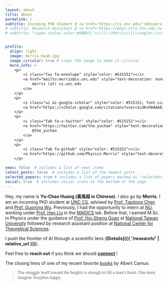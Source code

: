 ```yaml
---
layout: about
title: About
permalink: /
subtitle: Incoming PhD Student @ <a href='https://cs.unc.edu/'>University of North Carolina, Chapel Hill</a>
# subtitle: Research Assistant @ <a href='https://phys.ncts.ntu.edu.tw'>National Center for Theoretical Sciences</a>
# subtitle: "<span style='color:#00B3CC'>\\(|\\)Morris\\(\\rangle\\)</span> = <span style='color:#4CAF50'>\\( {\\alpha} |\\)AI\\(\\rangle\\)</span> + <span style='color:#FF80AB'>\\( {\\beta} |\\)Science\\(\\rangle\\)</span>"


profile:
  align: right
  image: morris_head.jpg
  image_circular: true # crops the image to make it circular
  more_info: >
    <p>
        <i class="fas fa-envelope" style="color: #515151"></i>
        <a href="mailto:morris@cs.unc.edu" style="text-decoration: none;">
            morris (at) cs.unc.edu
        </a> 
    </p>
    <p> 
        <i class="ai ai-google-scholar" style="color: #515151; font-size: 1.3em;"></i>
        <a href="https://scholar.google.com/citations?user=1u3Kvh8AAAAJ" style="text-decoration: none;">Google Scholar</a>
    </p>
    <p> 
        <i class="fab fa-x-twitter" style="color: #515151"></i>
        <a href="https://twitter.com/the_yuchao" style="text-decoration: none;">
            @the_yuchao
        </a>
    </p>
    <p>
        <i class="fab fa-github" style="color: #515151"></i>
        <a href="https://github.com/Physics-Morris" style="text-decoration: none;">Physics-Morris</a>
    </p>

news: false  # includes a list of news items
latest_posts: false  # includes a list of the newest posts
selected_papers: true # includes a list of papers marked as "selected={true}"
social: true  # includes social icons at the bottom of the page
---
```

Hey, my name is **Yu-Chao Huang (<span style="font-family: 'LXGW WenKai TC', serif">黃禹超</span> in Chinese)**. I also go by **Morris**. I am an incoming PhD student at <a href='https://cs.unc.edu/'>UNC CS</a>, advised by <a href='https://tianlong-chen.github.io/'>Prof. Tianlong Chen</a> and <a href='https://www.acmlab.org/'>Prof. Guorong Wu</a>. 
Previously, I had the opportunity to intern at <a href='https://www.mccormick.northwestern.edu/computer-science/'>NU</a>, working under <a href='https://www.mccormick.northwestern.edu/research-faculty/directory/profiles/liu-han.html'>Prof. Han Liu</a> in the <a href='https://magics.cs.northwestern.edu/'>MAGICS</a> lab.
Before that, I earned M.Sc. in Physics under the guidance of <a href='https://www.phys.ntu.edu.tw/enphysics/goan.html'>Prof. Hsi-Sheng Goan</a> at <a href='https://www.ntu.edu.tw/english/'>National Taiwan University</a> followed by research assistant position at <a href='https://phys.ncts.ntu.edu.tw'>National Center for Theoretical Sciences</a>.

I push the frontier of AI through a scientific lens (**[Details]({{ '/research/' | relative_url }})**).

Feel free to **reach out** if you think we should **[connect](mailto:morris@cs.unc.edu)** !

The closing lines of one of my recent favorite [books](https://en.wikipedia.org/wiki/The_Myth_of_Sisyphus) by Albert&nbsp;Camus:
> <i class="fas fa-quote-left"></i>
> <span style="font-family: 'Gloria Hallelujah', cursive;">The struggle itself toward the heights is enough to fill a man’s heart. One must imagine Sisyphus happy.</span>
> <i class="fas fa-quote-right"></i><br />